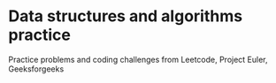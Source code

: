# Data structures and algorithms practice
Practice problems and coding challenges from Leetcode, Project Euler, Geeksforgeeks

